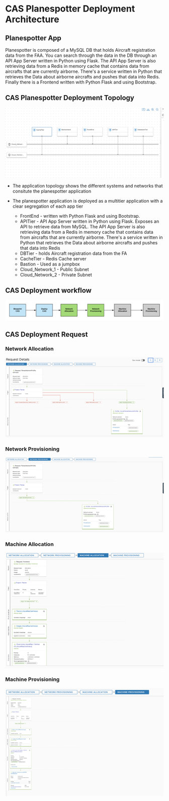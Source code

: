 # CAS Planespotter Deployment Architecture

## Planespotter App

Planespotter is composed of a MySQL DB that holds Aircraft registration data from the FAA. You can search through the data in the DB through an API App Server written in Python using Flask. The API App Server is also retrieving data from a Redis in memory cache that contains data from aircrafts that are currently airborne. There's a service written in Python that retrieves the Data about airborne aircrafts and pushes that data into Redis. Finally there is a Frontend written with Python Flask and using Bootstrap.



## CAS Planespotter Deployment Topology

![](https://github.com/riazvm/planespotterCloud/blob/master/planespotter-master/docs/pics/topology.png)

- The application topology shows the different systems and networks that consitute the planespotter application

- The planespotter application is deployed as a multitier application with a clear segregation of each app tier

  - FrontEnd - written with Python Flask and using Bootstrap.
  - APITier - API App Server written in Python using Flask. Exposes an API to retrieve data from MySQL. The API App Server is also retrieving data from a Redis in memory cache that contains data from aircrafts that are currently airborne. There's a service written in Python that retrieves the Data about airborne aircrafts and pushes that data into Redis
  - DBTier - holds Aircraft registration data from the FA
  - CacheTier - Redis Cache server
  - Bastion - Used as a jumpbox
  - Cloud_Network_1 - Public Subnet
  - Cloud_Network_2 - Private Subnet

## CAS Deployment workflow

![](https://github.com/riazvm/planespotterCloud/blob/master/planespotter-master/docs/pics/casworkflow.png)


## CAS Deployment Request

### Network Allocation

![](https://github.com/riazvm/planespotterCloud/blob/master/planespotter-master/docs/pics/networkalloc.png)

### Network Provisioning

![](https://github.com/riazvm/planespotterCloud/blob/master/planespotter-master/docs/pics/networkprov.png)

### Machine Allocation

![](https://github.com/riazvm/planespotterCloud/blob/master/planespotter-master/docs/pics/machinealloc.png)

### Machine Provisioning

![](https://github.com/riazvm/planespotterCloud/blob/master/planespotter-master/docs/pics/machineprov.png)
